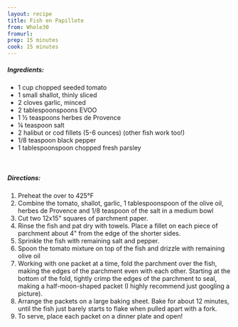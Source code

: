 ```yaml
---
layout: recipe
title: Fish en Papillote
from: Whole30
fromurl: 
prep: 15 minutes
cook: 15 minutes
---
```


##### Ingredients:

* 1 cup chopped seeded tomato
* 1 small shallot, thinly sliced
* 2 cloves garlic, minced
* 2 tablespoonspoons EVOO
* 1 ½ teaspoons herbes de Provence
* ¼ teaspoon salt
* 2 halibut or cod fillets (5-6 ounces) (other fish work too!)
* 1/8 teaspoon black pepper
* 1 tablespoonspoon chopped fresh parsley

<br>

##### Directions:

1. Preheat the over to 425°F
2. Combine the tomato, shallot, garlic, 1 tablespoonspoon of the olive oil, herbes de Provence and 1/8 teaspoon of the salt in a medium bowl
3. Cut two 12x15" squares of parchment paper.
4. Rinse the fish and pat dry with towels. Place a fillet on each piece of parchment about 4" from the edge of the shorter sides. 
5. Sprinkle the fish with remaining salt and pepper. 
6. Spoon the tomato mixture on top of the fish and drizzle with remaining olive oil
7. Working with one packet at a time, fold the parchment over the fish, making the edges of the parchment even with each other. Starting at the bottom of the fold, tightly crimp the edges of the parchment to seal, making a half-moon-shaped packet (I highly recommend just googling a picture).
8. Arrange the packets on a large baking sheet. Bake for about 12 minutes, until the fish just barely starts to flake when pulled apart with a fork.
9. To serve, place each packet on a dinner plate and open!
